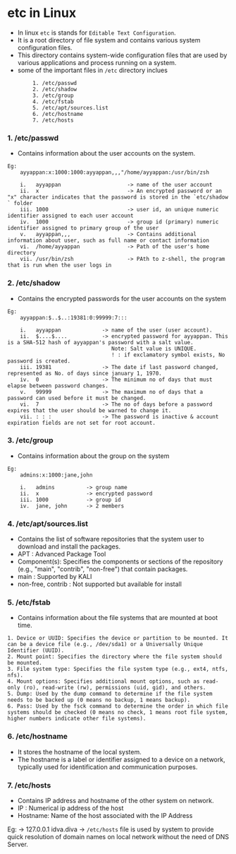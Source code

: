 # etc in Linux

* In linux `etc` is stands for `Editable Text Configuration`.
* It is a root directory of file system and contains various system configuration files.
* This directory contains system-wide configuration files that are used by various applications and process running on a system.
* some of the important files in  `/etc` directory inclues
```
        1. /etc/passwd
        2. /etc/shadow
        3. /etc/group
        4. /etc/fstab
        5. /etc/apt/sources.list
        6. /etc/hostname
        7. /etc/hosts
```

### 1. /etc/passwd

* Contains information about the user accounts on the system.

```
Eg:
    ayyappan:x:1000:1000:ayyappan,,,"/home/ayyappan:/usr/bin/zsh
    
    i.   ayyappan                     -> name of the user account
    ii.  x                            -> An encrypted password or an "x" character indicates that the password is stored in the `etc/shadow ` folder
    iii. 1000                         -> user id, an unique numeric identifier assigned to each user account
    iv.  1000                         -> group id (primary) numeric identifier assigned to primary group of the user
    v.   ayyappan,,,                  -> Contains additional information about user, such as full name or contact information
    vi.  /home/ayyappan               -> Path of the user's home directory
    vii. /usr/bin/zsh                 -> PAth to z-shell, the program that is run when the user logs in
```

### 2. /etc/shadow

* Contains the encrypted passwords for the user accounts on the system

```
Eg:
    ayyappan:$..$..:19381:0:99999:7:::

    i.   ayyappan             -> name of the user (user account).
    ii.  $....$....           -> encrypted password for ayyappan. This is a SHA-512 hash of ayyappan's password with a salt value.
                                 Note: Salt value is UNIQUE.
                                 ! : if exclamatory symbol exists, No password is created.
    iii. 19381                -> The date if last password changed, represented as No. of days since january 1, 1970.
    iv.  0                    -> The minimum no of days that must elapse between password changes.
    v.   99999                -> The maximum no of days that a password can used before it must be changed.
    vi.  7                    -> The no of days before a password expires that the user should be warned to change it.
    vii. : : :                -> The password is inactive & account expiration fields are not set for root account.   
```

### 3. /etc/group

* Contains information about the group on the system

```
Eg:
    admins:x:1000:jane,john

    i.   admins          -> group name
    ii.  x               -> encrypted password
    iii. 1000            -> group id
    iv.  jane, john      -> 2 members
```

### 4. /etc/apt/sources.list

* Contains the list of software repositories that the system user to download and install the packages.
* APT : Advanced Package Tool
* Component(s): Specifies the components or sections of the repository (e.g., "main", "contrib", "non-free") that contain packages.
* main : Supported by KALI
* non-free, contrib : Not supported but available for install  

### 5. /etc/fstab

* Contains information about the file systems that are mounted at boot time.
```
1. Device or UUID: Specifies the device or partition to be mounted. It can be a device file (e.g., /dev/sda1) or a Universally Unique Identifier (UUID).
2. Mount point: Specifies the directory where the file system should be mounted.
3. File system type: Specifies the file system type (e.g., ext4, ntfs, nfs).
4. Mount options: Specifies additional mount options, such as read-only (ro), read-write (rw), permissions (uid, gid), and others.
5. Dump: Used by the dump command to determine if the file system needs to be backed up (0 means no backup, 1 means backup).
6. Pass: Used by the fsck command to determine the order in which file systems should be checked (0 means no check, 1 means root file system, higher numbers indicate other file systems).
```

### 6. /etc/hostname

* It stores the hostname of the local system.
* The hostname is a label or identifier assigned to a device on a network, typically used for identification and communication purposes.

### 7. /etc/hosts

* Contains IP address and hostname of the other system on network.
* IP : Numerical ip address of the host
* Hostname: Name of the host associated with the IP Address

Eg:
-> 127.0.0.1 idva.diva
-> `/etc/hosts` file is used by system to provide quick resolution of domain names on local network without the need of DNS Server.
